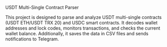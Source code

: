USDT Multi-Single Contract Parser

This project is designed to parse and analyze USDT multi-single contracts (USDT ETH/USDT TRX 20) and USDC smart contracts. It decodes wallet addresses and lock codes, monitors transactions, and checks the current wallet balance. Additionally, it saves the data in CSV files and sends notifications to Telegram.